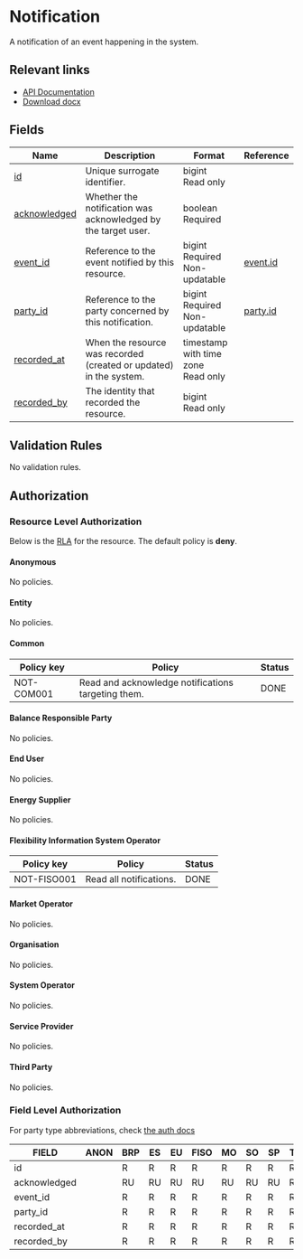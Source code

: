 # Notification

A notification of an event happening in the system.

## Relevant links

* [API Documentation](../api/v0/index.html#/operations/list_notification)
* [Download docx](../download/notification.docx)

## Fields

| Name                                                                     | Description                                                        | Format                                 | Reference                     |
|--------------------------------------------------------------------------|--------------------------------------------------------------------|----------------------------------------|-------------------------------|
| <a name="field-id" href="#field-id">id</a>                               | Unique surrogate identifier.                                       | bigint<br/>Read only                   |                               |
| <a name="field-acknowledged" href="#field-acknowledged">acknowledged</a> | Whether the notification was acknowledged by the target user.      | boolean<br/>Required                   |                               |
| <a name="field-event_id" href="#field-event_id">event_id</a>             | Reference to the event notified by this resource.                  | bigint<br/>Required<br/>Non-updatable  | [event.id](event.md#field-id) |
| <a name="field-party_id" href="#field-party_id">party_id</a>             | Reference to the party concerned by this notification.             | bigint<br/>Required<br/>Non-updatable  | [party.id](party.md#field-id) |
| <a name="field-recorded_at" href="#field-recorded_at">recorded_at</a>    | When the resource was recorded (created or updated) in the system. | timestamp with time zone<br/>Read only |                               |
| <a name="field-recorded_by" href="#field-recorded_by">recorded_by</a>    | The identity that recorded the resource.                           | bigint<br/>Read only                   |                               |

## Validation Rules

No validation rules.

## Authorization

### Resource Level Authorization

Below is the [RLA](../technical/auth.md#resource-level-authorization-rla) for the
resource. The default policy is **deny**.

#### Anonymous

No policies.

#### Entity

No policies.

#### Common

| Policy key  | Policy                                             | Status |
|-------------|----------------------------------------------------|--------|
| NOT-COM001  | Read and acknowledge notifications targeting them. | DONE   |

#### Balance Responsible Party

No policies.

#### End User

No policies.

#### Energy Supplier

No policies.

#### Flexibility Information System Operator

| Policy key   | Policy                  | Status |
|--------------|-------------------------|--------|
| NOT-FISO001  | Read all notifications. | DONE   |

#### Market Operator

No policies.

#### Organisation

No policies.

#### System Operator

No policies.

#### Service Provider

No policies.

#### Third Party

No policies.

### Field Level Authorization

For party type abbreviations, check [the auth docs](../technical/auth.md#party-market-actors)

| FIELD        | ANON | BRP | ES | EU | FISO | MO | SO | SP | TP | ORG |
|--------------|------|-----|----|----|------|----|----|----|----|-----|
| id           |      | R   | R  | R  | R    | R  | R  | R  | R  |     |
| acknowledged |      | RU  | RU | RU | RU   | RU | RU | RU | RU |     |
| event_id     |      | R   | R  | R  | R    | R  | R  | R  | R  |     |
| party_id     |      | R   | R  | R  | R    | R  | R  | R  | R  |     |
| recorded_at  |      | R   | R  | R  | R    | R  | R  | R  | R  |     |
| recorded_by  |      | R   | R  | R  | R    | R  | R  | R  | R  |     |
